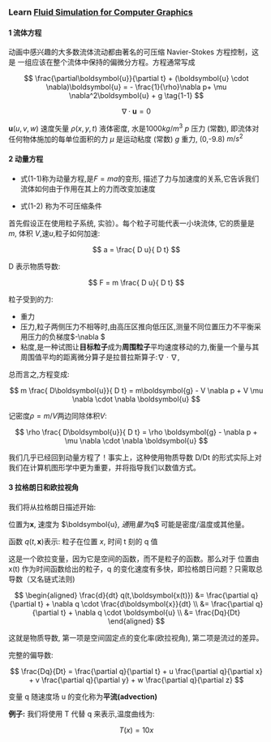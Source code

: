 ### Learn [Fluid Simulation for Computer Graphics](https://link)

#### 1 流体方程

动画中感兴趣的⼤多数流体流动都由著名的可压缩 Navier-Stokes ⽅程控制，这是
一组应该在整个流体中保持的偏微分⽅程。⽅程通常写成

$$
\frac{\partial\boldsymbol{u}}{\partial t} +
(\boldsymbol{u} \cdot \nabla)\boldsymbol{u} = -
\frac{1}{\rho}\nabla p+ \mu \nabla^2\boldsymbol{u} + g
\tag{1-1}
$$

$$
\nabla \cdot \boldsymbol{u} = 0
\tag{1-2}
$$

$\boldsymbol{u}(u,v,w)$ 速度矢量
$\rho(x,y,t)$ 液体密度, 水是$1000kg/m^3$
$p$ 压力 (常数), 即流体对任何物体施加的每单位面积的力
$\mu$ 是运动粘度 (常数)
$g$ 重力, (0,-9.8) $m/s^2$

#### 2 动量方程

- 式(1-1)称为动量方程,是$F = ma$的变形, 描述了力与加速度的关系,它告诉我们流体如何由于作⽤在其上的力⽽改变加速度

- 式(1-2) 称为不可压缩条件

⾸先假设正在使⽤粒⼦系统, 实验）。每个粒⼦可能代表一⼩块流体, 它的质量是 $m$, 体积 $V$,速$u$,粒⼦如何加速:

$$
a = \frac{ D u}{ D t}
$$

D 表示物质导数:

$$
F = m \frac{ D u}{ D t}
$$

粒子受到的力:

- 重力
- 压力,粒子两侧压力不相等时,由高压区推向低压区,测量不同位置压力不平衡采用压力的负梯度$-\nabla $
- 粘度,是一种试图让**目标粒子**成为**周围粒子**平均速度移动的力,衡量一个量与其周围值平均的距离微分算子是拉普拉斯算子:$\nabla \cdot \nabla$,

总而言之,方程变成:

$$
m \frac{ D\boldsymbol{u}}{ D t} =
 m\boldsymbol{g} -
 V \nabla p +
 V \mu \nabla \cdot \nabla \boldsymbol{u}
$$

记密度$\rho = m/V$两边同除体积$V$:

$$
\rho \frac{ D\boldsymbol{u}}{ D t} =
 \rho \boldsymbol{g} -
  \nabla p +
  \mu \nabla \cdot \nabla \boldsymbol{u}
$$

我们⼏乎已经回到动量⽅程了！事实上，这种使⽤物质导数 D/Dt 的形式实际上对我们在计算机图形学中更为重要，并将指导我们以数值⽅式。

#### 3 拉格朗日和欧拉视角

我们将从拉格朗⽇描述开始:

位置为$\boldsymbol{x}$, 速度为 $\boldsymbol{u}, $通⽤量为$q$ 可能是密度/温度或其他量。

函数 $q(t, \boldsymbol{x})$表示: 粒⼦在位置 $x$, 时间 t 刻的 q 值

这是一个欧拉变量，因为它是空间的函数，⽽不是粒⼦的函数。那么对于
位置由 x(t) 作为时间函数给出的粒⼦，q 的变化速度有多快，即拉格朗⽇问题？只需取总导数（⼜名链式法则)

$$
\begin{aligned}
  \frac{d}{dt} q(t,\boldsymbol{x(t)}) &=
   \frac{\partial q}{\partial t} +
\nabla q \cdot \frac{d\boldsymbol{x}}{dt} \\
&=  \frac{\partial q}{\partial t} + \nabla q \cdot \boldsymbol{u} \\
&= \frac{Dq}{Dt}
\end{aligned}
$$

这就是物质导数, 第一项是空间固定点的变化率(欧拉视角), 第二项是流过的差异。

完整的偏导数:

$$
\frac{Dq}{Dt} = \frac{\partial q}{\partial t} +
 u \frac{\partial q}{\partial x} +
 v \frac{\partial q}{\partial y} +
 w \frac{\partial q}{\partial z}
$$

变量 q 随速度场 u 的变化称为**平流(advection)**

**例子:**
我们将使⽤ T 代替 q 来表⽰,温度曲线为:

$$
T (x) = 10x
$$
